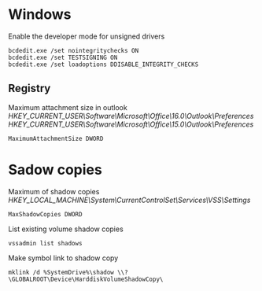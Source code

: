 # Windows
Enable the developer mode for unsigned drivers
```
bcdedit.exe /set nointegritychecks ON
bcdedit.exe /set TESTSIGNING ON
bcdedit.exe /set loadoptions DDISABLE_INTEGRITY_CHECKS
```

## Registry
Maximum attachment size in outlook
_HKEY_CURRENT_USER\Software\Microsoft\Office\16.0\Outlook\Preferences_
_HKEY_CURRENT_USER\Software\Microsoft\Office\15.0\Outlook\Preferences_
```
MaximumAttachmentSize DWORD
```

# Sadow copies
Maximum of shadow copies
_HKEY_LOCAL_MACHINE\System\CurrentControlSet\Services\VSS\Settings_
```
MaxShadowCopies DWORD
```

List existing volume shadow copies
```
vssadmin list shadows
```

Make symbol link to shadow copy
```
mklink /d %SystemDrive%\shadow \\?\GLOBALROOT\Device\HarddiskVolumeShadowCopy\
```

